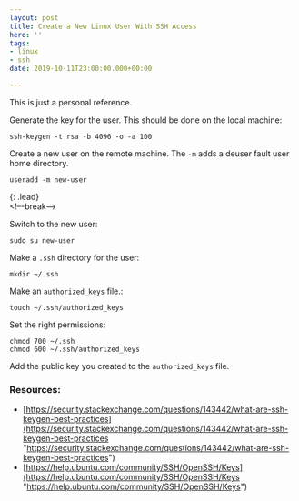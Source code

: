 ```yaml
---
layout: post
title: Create a New Linux User With SSH Access
hero: ''
tags:
- linux
- ssh
date: 2019-10-11T23:00:00.000+00:00

---
```

This is just a personal reference.

Generate the key for the user. This should be done on the local machine:

    ssh-keygen -t rsa -b 4096 -o -a 100

Create a new user on the remote machine. The `-m` adds a deuser fault user home directory.

    useradd -m new-user

{: .lead}  
<!–-break-–>

Switch to the new user:

    sudo su new-user

Make a `.ssh` directory for the user:

    mkdir ~/.ssh

Make an `authorized_keys` file.:

    touch ~/.ssh/authorized_keys

Set the right permissions:

    chmod 700 ~/.ssh
    chmod 600 ~/.ssh/authorized_keys

Add the public key you created to the `authorized_keys` file.

### Resources:

* [https://security.stackexchange.com/questions/143442/what-are-ssh-keygen-best-practices](https://security.stackexchange.com/questions/143442/what-are-ssh-keygen-best-practices "https://security.stackexchange.com/questions/143442/what-are-ssh-keygen-best-practices")
* [https://help.ubuntu.com/community/SSH/OpenSSH/Keys](https://help.ubuntu.com/community/SSH/OpenSSH/Keys "https://help.ubuntu.com/community/SSH/OpenSSH/Keys")